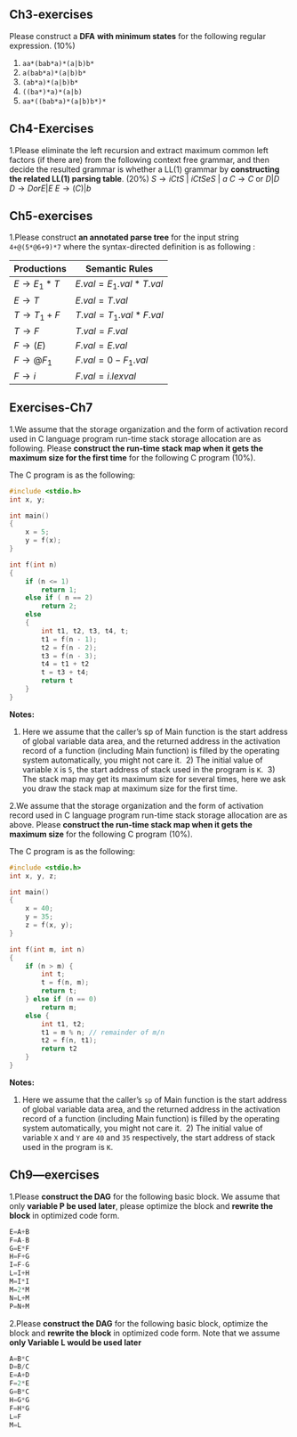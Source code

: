 ## Ch3-exercises

Please construct a **DFA** **with minimum states** for the following regular expression. (10%)
1. `aa*(bab*a)*(a|b)b*`
2. `a(bab*a)*(a|b)b*`
3. `(ab*a)*(a|b)b*`
4. `((ba*)*a)*(a|b)`
5. `aa*((bab*a)*(a|b)b*)*`

## Ch4-Exercises

1.Please eliminate the left recursion and extract maximum common left factors (if there are) from the following context free grammar, and then decide the resulted grammar is whether a LL(1) grammar by **constructing the related LL(1) parsing table**. (20%)
$S \to iCtS~|~iCtSeS~|~a$
$C \to C~\mathrm{or}~D | D$
$D \to D or E | E$
$E \to (C) | b$

## Ch5-exercises

1.Please construct **an annotated parse tree** for the input string `4+@(5*@6+9)*7` where the syntax-directed definition is as following :

| Productions     | Semantic Rules            |
| --------------- | ------------------------- |
| $E \to E_1 * T$ | $E.val = E_1.val * T.val$ |
| $E \to T$       | $E.val = T.val$           |
| $T \to T_1 + F$ | $T.val = T_1.val * F.val$ |
| $T \to F$       | $T.val = F.val$           |
| $F \to (E)$     | $F.val = E.val$           |
| $F \to @F_1$    | $F.val = 0 - F_1.val$     |
| $F \to i$       | $F.val = i.lexval$        |

## Exercises-Ch7

1.We assume that the storage organization and the form of activation record used in C language program run-time stack storage allocation are as following. Please **construct the run-time stack map when it gets the maximum size for the first time** for the following C program (10%).

The C program is as the following:

```c
#include <stdio.h>
int x, y;

int main()
{
	x = 5;
	y = f(x);
}

int f(int n)
{
	if (n <= 1)
		return 1;
	else if ( n == 2)
		return 2;
	else
	{
		int t1, t2, t3, t4, t;
		t1 = f(n - 1);
		t2 = f(n - 2);
		t3 = f(n - 3);
		t4 = t1 + t2
		t = t3 + t4;
		return t
	}
}
```

**Notes:**
 1. Here we assume that the caller’s sp of Main function is the start address of global variable data area, and the returned address in the activation record of a function (including Main function) is filled by the operating system automatically, you might not care it.
 2) The initial value of variable `X` is `5`, the start address of stack used in the program is `K`.
 3) The stack map may get its maximum size for several times, here we ask you draw the stack map at maximum size for the first time.

2.We assume that the storage organization and the form of activation record used in C language program run-time stack storage allocation are as above. Please **construct the run-time stack map when it gets the maximum size** for the following C program (10%).

The C program is as the following:

```c
#include <stdio.h>
int x, y, z;

int main()
{
	x = 40;
	y = 35;
	z = f(x, y);
}

int f(int m, int n)
{
	if (n > m) {
		int t;
		t = f(n, m);
		return t;
	} else if (n == 0)
		return m;
	else {
		int t1, t2;
		t1 = m % n; // remainder of m/n
		t2 = f(n, t1);
		return t2
	}
}
```

**Notes:**
1. Here we assume that the caller’s `sp` of Main function is the start address of global variable data area, and the returned address in the activation record of a function (including Main function) is filled by the operating system automatically, you might not care it.
 2) The initial value of variable `X` and `Y` are `40` and `35` respectively, the start address of stack used in the program is `K`.

## Ch9—exercises

1.Please **construct the DAG** for the following basic block. We assume that only **variable P be used later**, please optimize the block and **rewrite the block** in optimized code form.

```c
E=A+B
F=A-B
G=E*F
H=F+G
I=F-G
L=I+H
M=I*I
M=2*M
N=L+M
P=N+M
```

2.Please **construct the DAG** for the following basic block, optimize the block and **rewrite the block** in optimized code form. Note that we assume **only Variable L would be used later**

```c
A=B*C
D=B/C
E=A+D
F=2*E
G=B*C
H=G*G
F=H*G
L=F
M=L
```
